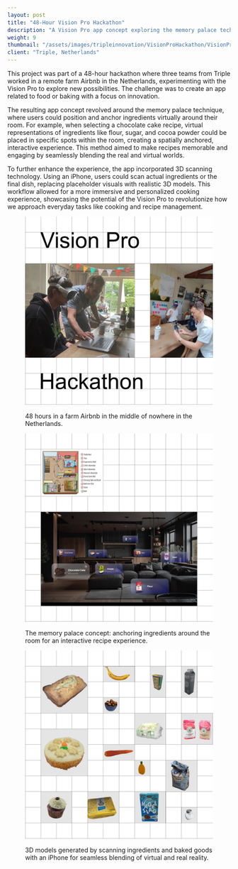 ```yaml
---
layout: post
title: "48-Hour Vision Pro Hackathon"
description: "A Vision Pro app concept exploring the memory palace technique combined with food and ingredients during a 48-hour hackathon."
weight: 9
thumbnail: "/assets/images/tripleinnovation/VisionProHackathon/VisionPro_1.jpg"
client: "Triple, Netherlands"
---
```


This project was part of a 48-hour hackathon where three teams from Triple worked in a remote farm Airbnb in the Netherlands, experimenting with the Vision Pro to explore new possibilities. The challenge was to create an app related to food or baking with a focus on innovation.

The resulting app concept revolved around the memory palace technique, where users could position and anchor ingredients virtually around their room. For example, when selecting a chocolate cake recipe, virtual representations of ingredients like flour, sugar, and cocoa powder could be placed in specific spots within the room, creating a spatially anchored, interactive experience. This method aimed to make recipes memorable and engaging by seamlessly blending the real and virtual worlds.

To further enhance the experience, the app incorporated 3D scanning technology. Using an iPhone, users could scan actual ingredients or the final dish, replacing placeholder visuals with realistic 3D models. This workflow allowed for a more immersive and personalized cooking experience, showcasing the potential of the Vision Pro to revolutionize how we approach everyday tasks like cooking and recipe management.

<figure class="figure-full">
  <img src="/assets/images/tripleinnovation/VisionProHackathon/VisionProHackathon_1_1080.jpg" alt="Vision Pro Hackathon Image 1">
  <figcaption>
    <p>48 hours in a farm Airbnb in the middle of nowhere in the Netherlands.</p>
  </figcaption>
</figure>

<figure class="figure-full">
  <img src="/assets/images/tripleinnovation/VisionProHackathon/VisionProHackathon_2_1080.jpg" alt="Vision Pro Hackathon Image 2">
  <figcaption>
    <p>The memory palace concept: anchoring ingredients around the room for an interactive recipe experience.</p>
  </figcaption>
</figure>

<figure class="figure-full">
  <img src="/assets/images/tripleinnovation/VisionProHackathon/VisionProHackathon_3_1080.jpg" alt="Vision Pro Hackathon Image 3">
  <figcaption>
    <p>3D models generated by scanning ingredients and baked goods with an iPhone for seamless blending of virtual and real reality.</p>
  </figcaption>
</figure>
